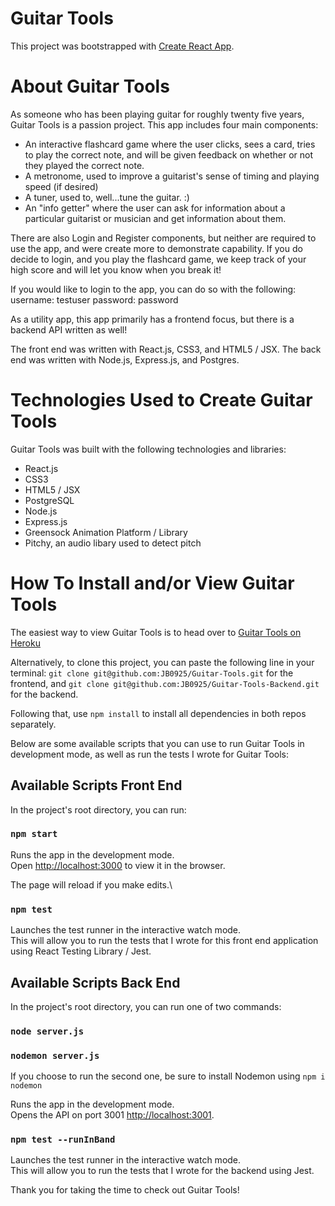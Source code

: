 # Guitar Tools

This project was bootstrapped with [Create React App](https://github.com/facebook/create-react-app).

# About Guitar Tools

As someone who has been playing guitar for roughly twenty five years, Guitar Tools
is a passion project. This app includes four main components:
- An interactive flashcard game where the user clicks, sees a card, tries to play the correct
  note, and will be given feedback on whether or not they played the correct note.
- A metronome, used to improve a guitarist's sense of timing and playing speed (if desired)
- A tuner, used to, well...tune the guitar. :)
- An "info getter" where the user can ask for information about a particular guitarist or musician
  and get information about them.

There are also Login and Register components, but neither are required to use the app, and were
create more to demonstrate capability. If you do decide to login, and you play the flashcard game, 
we keep track of your high score and will let you know when you break it!

If you would like to login to the app, you can do so with the following:
    username: testuser
    password: password

As a utility app, this app primarily has a frontend focus, but there is a backend API written as well!

The front end was written with React.js, CSS3, and HTML5 / JSX.
The back end was written with Node.js, Express.js, and Postgres.

# Technologies Used to Create Guitar Tools

Guitar Tools was built with the following technologies and libraries:
- React.js
- CSS3
- HTML5 / JSX
- PostgreSQL
- Node.js
- Express.js
- Greensock Animation Platform / Library
- Pitchy, an audio libary used to detect pitch

# How To Install and/or View Guitar Tools

The easiest way to view Guitar Tools is to head over to
[Guitar Tools on Heroku](https://agile-beyond-78774.herokuapp.com/)

Alternatively, to clone this project, you can paste the following line in your terminal:
`git clone git@github.com:JB0925/Guitar-Tools.git` for the frontend,
and `git clone git@github.com:JB0925/Guitar-Tools-Backend.git` for the backend.

Following that, use `npm install` to install all dependencies in both repos separately.

Below are some available scripts that you can use to run Guitar Tools in 
development mode, as well as run the tests I wrote for Guitar Tools:

## Available Scripts Front End

In the project's root directory, you can run:

### `npm start`

Runs the app in the development mode.\
Open [http://localhost:3000](http://localhost:3000) to view it in the browser.

The page will reload if you make edits.\

### `npm test`

Launches the test runner in the interactive watch mode.\
This will allow you to run the tests that I wrote for this
front end application using React Testing Library / Jest.


## Available Scripts Back End

In the project's root directory, you can run one of two commands:

### `node server.js` 
### `nodemon server.js`

If you choose to run the second one, be sure to install Nodemon using `npm i nodemon`

Runs the app in the development mode.\
Opens the API on port 3001 [http://localhost:3001](http://localhost:3001).

### `npm test --runInBand`

Launches the test runner in the interactive watch mode.\
This will allow you to run the tests that I wrote for the
backend using Jest.

Thank you for taking the time to check out Guitar Tools!
